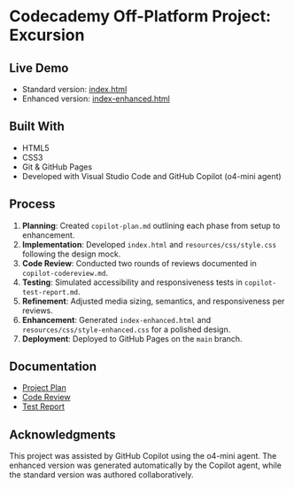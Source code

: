 # Codecademy Off-Platform Project: Excursion

## Live Demo

- Standard version: [index.html](https://phpradeau.github.io/Codecademy-Off-Platform-Project-Excursion-/index.html)
- Enhanced version: [index-enhanced.html](https://phpradeau.github.io/Codecademy-Off-Platform-Project-Excursion-/index-enhanced.html)

## Built With

- HTML5
- CSS3
- Git & GitHub Pages
- Developed with Visual Studio Code and GitHub Copilot (o4-mini agent)

## Process

1. **Planning**: Created `copilot-plan.md` outlining each phase from setup to enhancement.
2. **Implementation**: Developed `index.html` and `resources/css/style.css` following the design mock.
3. **Code Review**: Conducted two rounds of reviews documented in `copilot-codereview.md`.
4. **Testing**: Simulated accessibility and responsiveness tests in `copilot-test-report.md`.
5. **Refinement**: Adjusted media sizing, semantics, and responsiveness per reviews.
6. **Enhancement**: Generated `index-enhanced.html` and `resources/css/style-enhanced.css` for a polished design.
7. **Deployment**: Deployed to GitHub Pages on the `main` branch.

## Documentation

- [Project Plan](copilot-plan.md)
- [Code Review](copilot-codereview.md)
- [Test Report](copilot-test-report.md)

## Acknowledgments

This project was assisted by GitHub Copilot using the o4-mini agent. The enhanced version was generated automatically by the Copilot agent, while the standard version was authored collaboratively.
